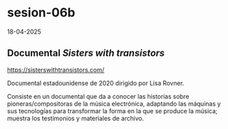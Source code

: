 # sesion-06b

18-04-2025


## Documental _Sisters with transistors_

<https://sisterswithtransistors.com/>

Documental estadounidense de 2020 dirigido por Lisa Rovner. 

Consiste en un documental que da a conocer las historias sobre pioneras/compositoras de la música electrónica, adaptando las máquinas y sus tecnologías para transformar la forma en la que se produce la música; muestra los testimonios y materiales de archivo.
